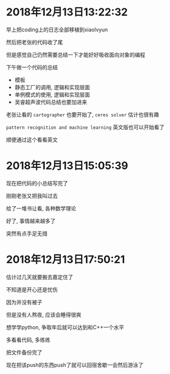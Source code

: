 # 2018年12月13日13:22:32

早上把coding上的日志全部移植到xiaolvyun

然后把老张的代码收了尾

但是感觉自己仍然需要总结一下才能好好吸收面向对象的编程

下午做一个代码的总结

- 模板
- 静态工厂的调用, 逻辑和实现层面
- 单例模式的使用, 逻辑和实现层面
- 吴睿超声波代码总结也要加进来

老张让看的 `cartographer` 也要开始了, `ceres solver` 估计也很有趣

`pattern recognition and machine learning` 英文版也可以开始看了

顺便通过这个看看英文



# 2018年12月13日15:05:39

现在把代码的小总结写完了

刚刚老张又把我叫过去

给了一堆书让看, 各种数学理论

好了, 事情越来越多了



突然有点手足无措



# 2018年12月13日17:50:21

估计过几天就要搬去嘉定住了

不知道是开心还是忧伤

因为并没有被子

但是没有人熬夜, 应该会睡得很爽



想学学python, 争取年后就可以达到和C++一个水平

多看看代码, 多练练



把文件备份完了

现在把该push的东西push了就可以回宿舍歇一会然后游泳了


